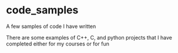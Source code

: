 # code_samples
A few samples of code I have written

There are some examples of C++, C, and python projects that I
have completed either for my courses or for fun

